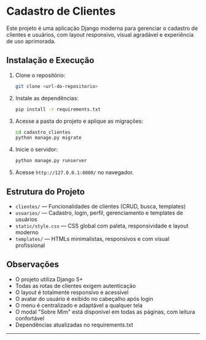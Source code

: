 # Cadastro de Clientes

Este projeto é uma aplicação Django moderna para gerenciar o cadastro de clientes e usuários, com layout responsivo, visual agradável e experiência de uso aprimorada.

## Instalação e Execução

1. Clone o repositório:
   ```bash
   git clone <url-do-repositorio>
   ```
2. Instale as dependências:
   ```bash
   pip install -r requirements.txt
   ```
3. Acesse a pasta do projeto e aplique as migrações:
   ```bash
   cd cadastro_clientes
   python manage.py migrate
   ```
4. Inicie o servidor:
   ```bash
   python manage.py runserver
   ```
5. Acesse `http://127.0.0.1:8000/` no navegador.

## Estrutura do Projeto

- `clientes/` — Funcionalidades de clientes (CRUD, busca, templates)
- `usuarios/` — Cadastro, login, perfil, gerenciamento e templates de usuários
- `static/style.css` — CSS global com paleta, responsividade e layout moderno
- `templates/` — HTMLs minimalistas, responsivos e com visual profissional

## Observações

- O projeto utiliza Django 5+
- Todas as rotas de clientes exigem autenticação
- O layout é totalmente responsivo e acessível
- O avatar do usuário é exibido no cabeçalho após login
- O menu é centralizado e adaptável a qualquer tela
- O modal "Sobre Mim" está disponível em todas as páginas, com leitura confortável
- Dependências atualizadas no requirements.txt

---


